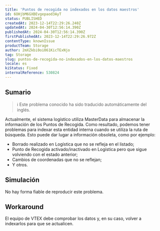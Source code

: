 ```yaml
---
title: 'Puntos de recogida no indexados en los datos maestros'
id: 6OHjbM6GXBEvgepaod3AyT
status: PUBLISHED
createdAt: 2023-12-14T22:29:26.240Z
updatedAt: 2024-04-30T12:56:14.390Z
publishedAt: 2024-04-30T12:56:14.390Z
firstPublishedAt: 2023-12-14T22:29:26.972Z
contentType: knownIssue
productTeam: Storage
author: 2mXZkbi0oi061KicTExNjo
tag: Storage
slug: puntos-de-recogida-no-indexados-en-los-datos-maestros
locale: es
kiStatus: Fixed
internalReference: 530824
---
```


## Sumario

>ℹ️ Este problema conocido ha sido traducido automáticamente del inglés.


Actualmente, el sistema logístico utiliza MasterData para almacenar la información de los Puntos de Recogida. Como resultado, podemos tener problemas para indexar esta entidad interna cuando se utiliza la ruta de búsqueda. Esto puede dar lugar a información obsoleta, como por ejemplo:

- Borrado realizado en Logística que no se refleja en el listado;
- Punto de Recogida activado/inactivado en Logística pero que sigue volviendo con el estado anterior;
- Cambios de coordenadas que no se reflejan;
- Y otros.


##

## Simulación


No hay forma fiable de reproducir este problema.



## Workaround


El equipo de VTEX debe comprobar los datos y, en su caso, volver a indexarlos para que se actualicen.




